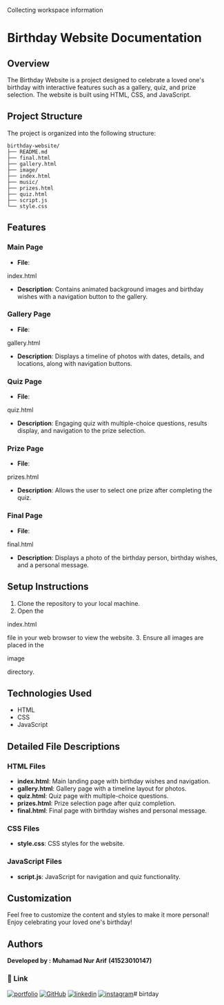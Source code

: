 Collecting workspace information

# Birthday Website Documentation

## Overview

The Birthday Website is a project designed to celebrate a loved one's birthday with interactive features such as a gallery, quiz, and prize selection. The website is built using HTML, CSS, and JavaScript.

## Project Structure

The project is organized into the following structure:

```
birthday-website/
├── README.md
├── final.html
├── gallery.html
├── image/
├── index.html
├── music/
├── prizes.html
├── quiz.html
├── script.js
└── style.css
```

## Features

### Main Page

- **File**: 

index.html


- **Description**: Contains animated background images and birthday wishes with a navigation button to the gallery.

### Gallery Page

- **File**: 

gallery.html


- **Description**: Displays a timeline of photos with dates, details, and locations, along with navigation buttons.

### Quiz Page

- **File**: 

quiz.html


- **Description**: Engaging quiz with multiple-choice questions, results display, and navigation to the prize selection.

### Prize Page

- **File**: 

prizes.html


- **Description**: Allows the user to select one prize after completing the quiz.

### Final Page

- **File**: 

final.html


- **Description**: Displays a photo of the birthday person, birthday wishes, and a personal message.

## Setup Instructions

1. Clone the repository to your local machine.
2. Open the 

index.html

 file in your web browser to view the website.
3. Ensure all images are placed in the 

image

 directory.

## Technologies Used

- HTML
- CSS
- JavaScript

## Detailed File Descriptions

### HTML Files

- **index.html**: Main landing page with birthday wishes and navigation.
- **gallery.html**: Gallery page with a timeline layout for photos.
- **quiz.html**: Quiz page with multiple-choice questions.
- **prizes.html**: Prize selection page after quiz completion.
- **final.html**: Final page with birthday wishes and personal message.

### CSS Files

- **style.css**: CSS styles for the website.

### JavaScript Files

- **script.js**: JavaScript for navigation and quiz functionality.

## Customization

Feel free to customize the content and styles to make it more personal! Enjoy celebrating your loved one's birthday!

## Authors
**Developed by :**
**Muhamad Nur Arif**
**(41523010147)**

### 🔗 Link
[![portfolio](https://img.shields.io/badge/my_portfolio-000?style=for-the-badge&logo=ko-fi&logoColor=white)](https://arifsuz.vercel.app/)
[![GitHub](https://img.shields.io/badge/GitHub-100000?style=for-the-badge&logo=github&logoColor=white)](https://github.com/arifsuz)
[![linkedin](https://img.shields.io/badge/LinkedIn-0077B5?style=for-the-badge&logo=linkedin&logoColor=white)](https://www.linkedin.com/in/marif8/)
[![instagram](https://img.shields.io/badge/Instagram-E4405F?style=for-the-badge&logo=instagram&logoColor=white)](https://www.instagram.com/arif_suz/)#   b i r t d a y  
 